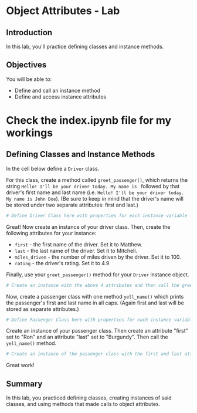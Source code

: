
# Object Attributes - Lab

## Introduction
In this lab, you'll practice defining classes and instance methods. 

## Objectives

You will be able to:

* Define and call an instance method
* Define and access instance attributes

# Check the index.ipynb file for my workings

## Defining Classes and Instance Methods

In the cell below define a `Driver` class.

For this class, create a method called `greet_passenger()`, which returns the string `Hello! I'll be your driver today. My name is ` followed by that driver's first name and last name (i.e. `Hello! I'll be your driver today. My name is John Doe`). (Be sure to keep in mind that the driver's name will be stored under two separate attributes: first and last.)


```python
# Define Driver Class here with properties for each instance variable
```

Great! Now create an instance of your driver class. Then, create the following attributes for your instance:
* `first` - the first name of the driver. Set it to Matthew.
* `last` - the last name of the driver. Set it to Mitchell.
* `miles_driven` - the number of miles driven by the driver. Set it to 100.
* `rating` - the driver's rating. Set it to 4.9

Finally, use your `greet_passenger()` method for your `Driver` instance object.


```python
# Create an instance with the above 4 attributes and then call the greet_passenger method
```

Now, create a passenger class with one method `yell_name()` which prints the passenger's first and last name in all caps. (Again first and last will be stored as separate attributes.)


```python
# Define Passenger Class here with properties for each instance variable
```

Create an instance of your passenger class. Then create an attribute "first" set to "Ron" and an attribute "last" set to "Burgundy". Then call the `yell_name()` method.


```python
# Create an instance of the passenger class with the first and last attributes. Then call the yell_name method
```

Great work!

## Summary
In this lab, you practiced defining classes, creating instances of said classes, and using methods that made calls to object attributes.
